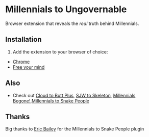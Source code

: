 # Millennials to Ungovernable

Browser extension that reveals the *real* truth behind Millennials.


## Installation

1. Add the extension to your browser of choice:
  - [Chrome](https://chrome.google.com/webstore/detail/millennials-to-ungovernab/dllkganfjkicblfdejleobgdealhdmko)
- [Free your mind](https://www.google.com/search?q=Millennials)


## Also
- Check out [Cloud to Butt Plus](https://chrome.google.com/webstore/detail/cloud-to-butt-plus/apmlngnhgbnjpajelfkmabhkfapgnoai?hl=en), [SJW to Skeleton](https://chrome.google.com/webstore/detail/sjw-to-skeleton/kckodmjikeoncekpplppkkcjolofmacc?hl=en), [Millennials Begone!](https://chrome.google.com/webstore/detail/millennials-begone/dlgjecnejicmpdknhangcbeahbgipolf?hl=en),[Millennials to Snake People](https://chrome.google.com/webstore/detail/millennials-to-snake-peop/jhkibealmjkbkafogihpeidfcgnigmlf)


## Thanks
Big thanks to [Eric Bailey](https://github.com/ericwbailey) for the Millennials to Snake People plugin
